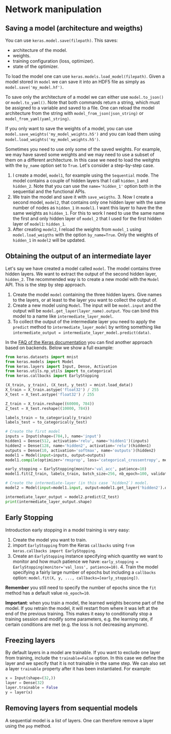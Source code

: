 # Network manipulation 

## Saving a model (architecture and weigths)

You can use `keras.model.save(filepath)`. This saves:
- architecture of the model.
- weights.
- training configuration (loss, optimizer).
- state of the optimizer.

To load the model one can use `keras.models.load_model(filepath)`. Given a model stored in `model` we can save it into an HDF5 file as simply as `model.save('my_model.hf')`.

To save only the architecture of a model we can either use `model.to_json()` or `model.to_yaml()`. Note that both commands return a string, which must be assigned to a variable and saved to a file. One can reload the model architecture from the string with `model_from_json(json_string)` or `model_from_yaml(yaml_string)`.

If you only want to save the weights of a model, you can use `model.save_weights('my_model_weights.h5')` and you can load them using `model.load_weights('my_model_weights.h5')`.

Sometimes you need to use only some of the saved weights. For example, we may have saved some weights and we may need to use a subset of them on a different architecture. In this case we need to load the weitghts with the `by_name` option set to `True`. Let's consider a step-by-step case.

1. I create a model, `model1`, for example using the `Sequential` mode. The model contains a couple of hidden layers that I call `hidden_1` and `hidden_2`. Note that you can use the `name='hidden_1'` option both in the sequential and the functional APIs.
2. We train the model and save it with `save_weigths`.
   3. Now I create a second model, `model2`, that contains only one hidden layer with the same number of nodes as `hidden_1` in `model1`. I want this layer to have the the same weights as `hidden_1`. For this to work I need to use the same name the first and only hidden layer of `model_2` that I used for the first hidden layer of `model1`: `hidden_1`.
4. After creating `model2`, I reload the weights from `model_1` using `model.load_weigths` with the option `by_name=True`. Only the weights of `hidden_1` in `model2` will be updated.

## Obtaining the output of an intermediate layer

Let's say we have created a model called `model`. The model contains three hidden layers. We want to extract the output of the second hidden layer, `hidden_2`. The recommended way is to create a new model with the `Model` API. This is the step by step approach.

1. Create the model `model` containing the three hidden layers. Give names to the layers, or at least to the layer you want to collect the output of.
2. Create a new model using `Model`. The input will be `model.input` and the output will be `model.get_layer(layer_name).output`. You can bind this model to a name like `intermediate_layer_model`.
3. To collect the output of the intermediate layer you need to apply the `predict` method to `intermediate_layer_model` by writing something like `intermediate_output = intermediate_layer_model.predict(data)`.

In the [FAQ of the Keras documentation](https://keras.io/getting-started/faq/) you can find another approach based on backends. Below we show a full example:

```py
from keras.datasets import mnist
from keras.models import Model
from keras.layers import Input, Dense, Activation
from keras.utils.np_utils import to_categorical
from keras.callbacks import EarlyStopping

(X_train, y_train), (X_test, y_test) = mnist.load_data()
X_train = X_train.astype('float32') / 255
X_test = X_test.astype('float32') / 255

Z_train = X_train.reshape((60000, 784))
Z_test = X_test.reshape((10000, 784))

labels_train = to_categorical(y_train)
labels_test = to_categorical(y_test)

# Create the first model
inputs = Input(shape=(784,), name='input')
hidden1 = Dense(512, activation='relu', name='hidden1')(inputs)
hidden2 = Dense(128, name='hidden2', activation='relu')(hidden1)
outputs = Dense(10, activation='softmax', name='outputs')(hidden2)
model1 = Model(input=inputs, output=outputs)
model1.compile(optimizer='rmsprop', loss='categorical_crossentropy', metrics=['accuracy'])

early_stopping = EarlyStopping(monitor='val_acc', patience=10)
model1.fit(Z_train, labels_train, batch_size=256, nb_epoch=100, validation_data=(Z_test, labels_test), callbacks=[early_stopping])

# Create the intermediate-layer (in this case `hidden2`) model.
model2 = Model(input=model1.input, output=model1.get_layer('hidden2').output)

intermediate_layer_output = model2.predict(Z_test)
print(intermediate_layer_output.shape)
```

## Early Stopping

Introduction early stopping in a model training is very easy:

1. Create the model you want to train.
2. import `EarlyStopping` from the Keras `callbacks` using `from keras.callbacks import EarlyStopping`.
3. Create an `EarlyStopping` instance specifying which quantity we want to monitor and how much patience we have: `early_stopping = EarlyStopping(monitor='val_loss', patience=10)`.
   4. Train the model specifying a fairly large number of epochs but including a `callbacks` option: `model.fit(X, y, ..., callbacks=[early_stopping])`.

**Remember** you still need to specify the number of epochs since the `fit` method has a default value `nb_epoch=10`.

**Important**: when you train a model, the learned weights become part of the model. If you retrain the model, it will restart from where it was left at the end of the previous training. This makes it easy to conditionally stop a training session and modify some parameters, e.g. the learning rate, if certain conditions are met (e.g. the loss is not decreasing anymore).

## Freezing layers

By default layers in a model are trainable. If you want to exclude one layer from training, include the `trainable=False` option. In this case we define the layer and we specify that it is not trainable in the same step. We can also set a layer `trainable` property after it has been instantiated. For example:

```py
x = Input(shape=(32,))
layer = Dense(32)
layer.trainable = False
y = layer(x)
```

## Removing layers from sequential models

A sequential model is a list of layers. One can therefore remove a layer using the `pop` method.
